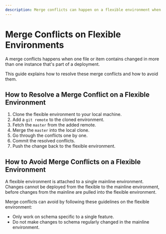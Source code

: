 ```yaml
---
description: Merge conflicts can happen on a flexible environment when the same schema has been changed in both the source and target environment.
---
```


# Merge Conflicts on Flexible Environments

A merge conflicts happens when one file or item contains changed in more than one instance that's part of a deployment.

This guide explains how to resolve these merge conflicts and how to avoid them.

## How to Resolve a Merge Conflict on a Flexible Environment

1. Clone the flexible environment to your local machine.
2. Add a `git remote` to the cloned environment.
3. Fetch the `master` from the added remote.
4. Merge the `master` into the local clone.
5. Go through the conflicts one by one.
6. Commit the resolved conflicts.
7. Push the change back to the flexible environment.

## How to Avoid Merge Conflicts on a Flexible Environment

A flexible environment is attached to a single mainline environment. Changes cannot be deployed from the flexible to the mainline environment, before changes from the mainline are pulled into the flexible environment.

Merge conflicts can avoid by following these guidelines on the flexible environment:

* Only work on schema specific to a single feature.
* Do not make changes to schema regularly changed in the mainline environment.
